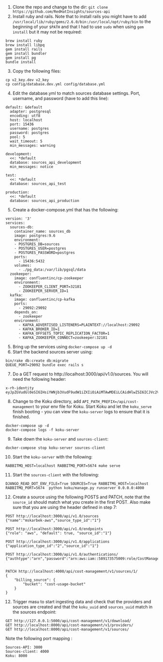 1. Clone the repo and change to the dir: `git clone https://github.com/RedHatInsights/sources-api`
2. Install ruby and rails. Note that to install rails you might have to add `/usr/local/lib/ruby/gems/2.6.0/bin:/usr/local/opt/ruby/bin` to the beginning of your `$PATH` and that I had to use `sudo` when using `gem install` but it may not be required:
```
brew install ruby
brew install libpq
gem install rails
gem install bundler
gem install pg
bundle install
```
3. Copy the following files:
```
cp v2_key.dev v2_key
cp config/database.dev.yml config/database.yml
```
4. Edit the database.yml to match sources database settings.  Port, username, and password (have to add this line):
```
default: &default
  adapter: postgresql
  encoding: utf8
  host: localhost
  port: 15436
  username: postgres
  password: postgres
  pool: 5
  wait_timeout: 5
  min_messages: warning

development:
  <<: *default
  database: sources_api_development
  min_messages: notice

test:
  <<: *default
  database: sources_api_test

production:
  <<: *default
  database: sources_api_production

```
5. Create a docker-compose.yml that has the following:
```
version: '3'
services:
  sources-db:
    container_name: sources_db
    image: postgres:9.6
    environment:
    - POSTGRES_DB=sources
    - POSTGRES_USER=postgres
    - POSTGRES_PASSWORD=postgres
    ports:
      - 15436:5432
    volumes:
      - ./pg_data:/var/lib/pgsql/data
  zookeeper:
    image: confluentinc/cp-zookeeper
    environment:
      - ZOOKEEPER_CLIENT_PORT=32181
      - ZOOKEEPER_SERVER_ID=1
  kafka:
    image: confluentinc/cp-kafka
    ports:
      - 29092:29092
    depends_on:
      - zookeeper
    environment:
      - KAFKA_ADVERTISED_LISTENERS=PLAINTEXT://localhost:29092
      - KAFKA_BROKER_ID=1
      - KAFKA_OFFSETS_TOPIC_REPLICATION_FACTOR=1
      - KAFKA_ZOOKEEPER_CONNECT=zookeeper:32181
```
5. Bring up the services using `docker-compose up -d`
6. Start the backend sources server using:
```
bin/rake db:create db:migrate
QUEUE_PORT=29092 bundle exec rails s
```
7. Do a GET request to http://localhost:3000/api/v1.0/sources. You will need the following header:
```
x-rh-identity eyJpZGVudGl0eSI6IHsiYWNjb3VudF9udW1iZXIiOiAiMTAwMDEiLCAidHlwZSI6ICJVc2VyIiwgInVzZXIiOiB7InVzZXJuYW1lIjogInVzZXJfZGV2IiwgImVtYWlsIjogInVzZXJfZGV2QGZvby5jb20iLCAiaXNfb3JnX2FkbWluIjogdHJ1ZX19LCAiZW50aXRsZW1lbnRzIjogeyJvcGVuc2hpZnQiOiB7ImlzX2VudGl0bGVkIjogdHJ1ZX19fQ==
```
8. Change to the Koku directory, add `API_PATH_PREFIX=/api/cost-management` to your env file for Koku. Start Koku and let the `koku_serve` finish booting - you can view the `koku-server` logs to ensure that it is finished.
```
docker-compose up -d
docker-compose logs -f koku-server
```
9. Take down the `koku-server` and `sources-client`:
```
docker-compose stop koku-server sources-client
```
10. Start the `koku-server` with the following:
```
RABBITMQ_HOST=localhost RABBITMQ_PORT=5674 make serve
```
11. Start the `sources-client` with the following:
```
DJANGO_READ_DOT_ENV_FILE=True SOURCES=True RABBITMG_HOST=localhost RABBITMQ_PORT=5674  python koku/manage.py runserver 0.0.0.0:4000
```
12. Create a source using the following POSTS and PATCH, note that the `source_id` should match what you create in the first POST. Also make sure that you are using the header defined in step 7:
```
POST http://localhost:3000/api/v1.0/sources
{"name":"mskarbek-aws","source_type_id":"1"}

POST http://localhost:3000/api/v1.0/endpoints
{"role": "aws", "default": true, "source_id":"1"}

POST http://localhost:3000/api/v1.0/applications
{"application_type_id":"2","source_id":"1"}

POST http://localhost:3000/api/v1.0/authentications/
{"authtype":"arn","password":"arn:aws:iam::589173575009:role/CostManagement","resource_id":"1","resource_type":"Endpoint"}


PATCH http://localhost:4000/api/cost-management/v1/sources/1/
{
    "billing_source": {
        "bucket": "cost-usage-bucket"
    }
}

```
12. Trigger masu to start ingesting data and check that the providers and sources are created and that the `koku_uuid` and `sources_uuid` match in the sources endpoint:
```
GET http://127.0.0.1:5000/api/cost-management/v1/download/
GET http://localhost:8000/api/cost-management/v1/providers/
GET http://localhost:8000/api/cost-management/v1/sources/
```
Note the following port mapping :
```
Sources-API: 3000
Sources-client: 4000
Koku: 8000
```
